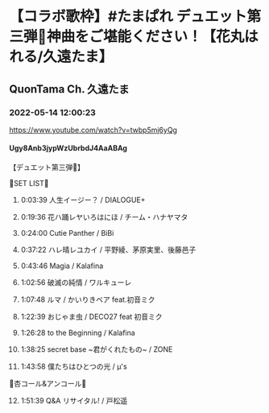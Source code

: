 # 【コラボ歌枠】#たまぱれ デュエット第三弾🌟神曲をご堪能ください！【花丸はれる/久遠たま】

## QuonTama Ch. 久遠たま

### 2022-05-14 12:00:23

https://www.youtube.com/watch?v=twbp5mj6yQg

#### Ugy8Anb3jypWzUbrbdJ4AaABAg

【デュエット第三弾🌟】



🥀SET LIST🍊



01. 0:03:39 人生イージー？ / DIALOGUE+

02. 0:19:36 花ハ踊レヤいろはにほ / チーム・ハナヤマタ

03. 0:24:00 Cutie Panther / BiBi

04. 0:37:22 ハレ晴レユカイ / 平野綾、茅原実里、後藤邑子

05. 0:43:46 Magia / Kalafina

06. 1:02:56 破滅の純情 / ワルキューレ

07. 1:07:48 ルマ / かいりきベア feat.初音ミク

08. 1:22:39 おじゃま虫 / DECO27 feat 初音ミク

09. 1:26:28 to the Beginning / Kalafina

10. 1:38:25 secret base ~君がくれたもの~ / ZONE

11. 1:43:58 僕たちはひとつの光 / μ's



🥀​杏コール&アンコール🍊



12. 1:51:39 Q&A リサイタル! / 戸松遥

